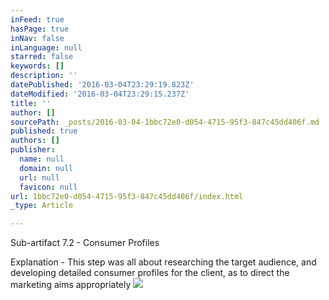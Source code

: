 ```yaml
---
inFeed: true
hasPage: true
inNav: false
inLanguage: null
starred: false
keywords: []
description: ''
datePublished: '2016-03-04T23:29:19.823Z'
dateModified: '2016-03-04T23:29:15.237Z'
title: ''
author: []
sourcePath: _posts/2016-03-04-1bbc72e0-d054-4715-95f3-847c45dd406f.md
published: true
authors: []
publisher:
  name: null
  domain: null
  url: null
  favicon: null
url: 1bbc72e0-d054-4715-95f3-847c45dd406f/index.html
_type: Article

---
```

Sub-artifact 7.2 - Consumer Profiles

Explanation - This step was all about researching the target audience, and developing detailed consumer profiles for the client, as to direct the marketing aims appropriately
![](https://the-grid-user-content.s3-us-west-2.amazonaws.com/5ad7c936-f7ac-437d-adac-cf49a90de94a.png)